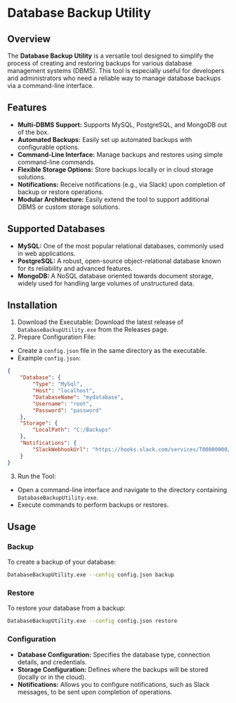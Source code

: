 # Database Backup Utility

## Overview

The **Database Backup Utility** is a versatile tool designed to simplify the process of creating and restoring backups for various database management systems (DBMS). This tool is especially useful for developers and administrators who need a reliable way to manage database backups via a command-line interface.

## Features

* **Multi-DBMS Support:** Supports MySQL, PostgreSQL, and MongoDB out of the box.
* **Automated Backups:** Easily set up automated backups with configurable options.
* **Command-Line Interface:** Manage backups and restores using simple command-line commands.
* **Flexible Storage Options:** Store backups locally or in cloud storage solutions.
* **Notifications:** Receive notifications (e.g., via Slack) upon completion of backup or restore operations.
* **Modular Architecture:** Easily extend the tool to support additional DBMS or custom storage solutions.

## Supported Databases

* **MySQL:** One of the most popular relational databases, commonly used in web applications.
* **PostgreSQL:** A robust, open-source object-relational database known for its reliability and advanced features.
* **MongoDB:** A NoSQL database oriented towards document storage, widely used for handling large volumes of unstructured data.

## Installation

1. Download the Executable: Download the latest release of `DatabaseBackupUtility.exe` from the Releases page.
2. Prepare Configuration File:
* Create a `config.json` file in the same directory as the executable.
* Example `config.json`:
```json
{
    "Database": {
        "Type": "MySql",
        "Host": "localhost",
        "DatabaseName": "mydatabase",
        "Username": "root",
        "Password": "password"
    },
    "Storage": {
        "LocalPath": "C:/Backups"
    },
    "Notifications": {
        "SlackWebhookUrl": "https://hooks.slack.com/services/T00000000/B00000000/XXXXXXXXXXXXXXXXXXXXXXXX"
    }
}
```
3. Run the Tool:
* Open a command-line interface and navigate to the directory containing `DatabaseBackupUtility.exe`.
* Execute commands to perform backups or restores.

## Usage

### Backup

To create a backup of your database:
```bash
DatabaseBackupUtility.exe --config config.json backup
```

### Restore

To restore your database from a backup:

```bash
DatabaseBackupUtility.exe --config config.json restore
```

### Configuration

* **Database Configuration:** Specifies the database type, connection details, and credentials.
* **Storage Configuration:** Defines where the backups will be stored (locally or in the cloud).
* **Notifications:** Allows you to configure notifications, such as Slack messages, to be sent upon completion of operations.
